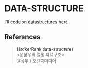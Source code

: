 # DATA-STRUCTURE
I'll code on datastructures here.   

## References
> [HackerRank data-structures](https://www.hackerrank.com/domains/data-structures/)   
<윤성우의 열혈 자료구조>    
윤성우 / 오렌지미디어

